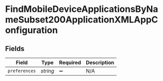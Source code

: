 # FindMobileDeviceApplicationsByNameSubset200ApplicationXMLAppConfiguration


## Fields

| Field              | Type               | Required           | Description        |
| ------------------ | ------------------ | ------------------ | ------------------ |
| `preferences`      | *string*           | :heavy_minus_sign: | N/A                |